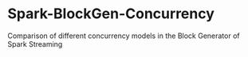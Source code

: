Spark-BlockGen-Concurrency
==========================

Comparison of different concurrency models in the Block Generator of Spark Streaming
